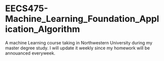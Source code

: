 # EECS475-Machine_Learning_Foundation_Application_Algorithm
A machine Learning course taking in Northwestern University during my master degree study. I will update it weekly since my homework will
be annouanced everyweek.
